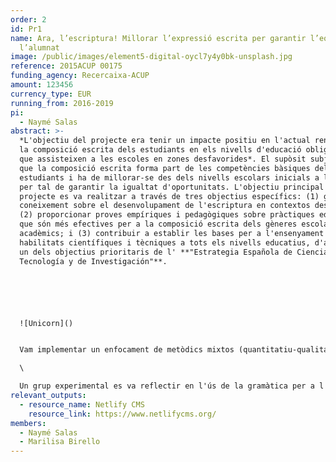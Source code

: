 ```yaml
---
order: 2
id: Pr1
name: Ara, l’escriptura! Millorar l’expressió escrita per garantir l’equitat de
  l’alumnat
image: /public/images/element5-digital-oycl7y4y0bk-unsplash.jpg
reference: 2015ACUP 00175
funding_agency: Recercaixa-ACUP
amount: 123456
currency_type: EUR
running_from: 2016-2019
pi:
  - Naymé Salas
abstract: >-
  *L'objectiu del projecte era tenir un impacte positiu en l'actual rendiment de
  la composició escrita dels estudiants en els nivells d'educació obligatòria
  que assisteixen a les escoles en zones desfavorides*. El supòsit subjacent era
  que la composició escrita forma part de les competències bàsiques dels
  estudiants i ha de millorar-se des dels nivells escolars inicials a l'alça,
  per tal de garantir la igualtat d'oportunitats. L'objectiu principal del
  projecte es va realitzar a través de tres objectius específics: (1) generar
  coneixement sobre el desenvolupament de l'escriptura en contextos desfavorits;
  (2) proporcionar proves empíriques i pedagògiques sobre pràctiques educatives
  que són més efectives per a la composició escrita dels gèneres escolars i
  acadèmics; i (3) contribuir a establir les bases per a l'ensenyament de les
  habilitats científiques i tècniques a tots els nivells educatius, d'acord amb
  un dels objectius prioritaris de l' **"Estrategia Española de Ciencia y
  Tecnología y de Investigación"**.






  ![Unicorn]()


  Vam implementar un enfocament de metòdics mixtos (quantitatiu-qualitatiu) basat en una sèrie d'estudis d'intervenció que es van dur a terme a través dels nivells d'educació obligatòria, que es va complementar amb observacions sistemàtiques i entrevistes en profunditat a una submostra. Dos grups experimentals i un grup de control van rebre les intervencions, que consistien en punts de prova prèvia/post-prova i de manteniment.\

  \

  Un grup experimental es va reflectir en l'ús de la gramàtica per a l'escriptura, mentre que a l'altre grup se li van ensenyar estratègies d'autoregulació per a la composició escrita. A tots els grups se'ls va ensenyar a escriure gèneres de discurs típics de l'escola i l'acadèmia. Els professors participants van ser entrenats específicament per dur a terme les intervencions. Les troballes d'aquest projecte s'han difós en diverses conferències nacionals i internacionals i revistes analitzades per experts.
relevant_outputs:
  - resource_name: Netlify CMS
    resource_link: https://www.netlifycms.org/
members:
  - Naymé Salas
  - Marilisa Birello
---
```

